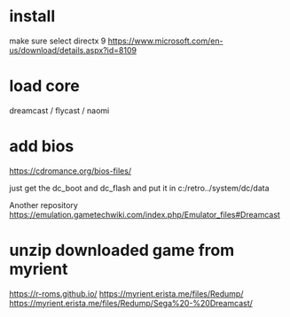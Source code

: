 # install
make sure select directx 9
https://www.microsoft.com/en-us/download/details.aspx?id=8109

# load core
dreamcast / flycast / naomi

# add bios
https://cdromance.org/bios-files/

just get the dc_boot and dc_flash
and put it in c:/retro../system/dc/data

Another repository
https://emulation.gametechwiki.com/index.php/Emulator_files#Dreamcast

# unzip downloaded game from myrient
https://r-roms.github.io/
https://myrient.erista.me/files/Redump/
https://myrient.erista.me/files/Redump/Sega%20-%20Dreamcast/

